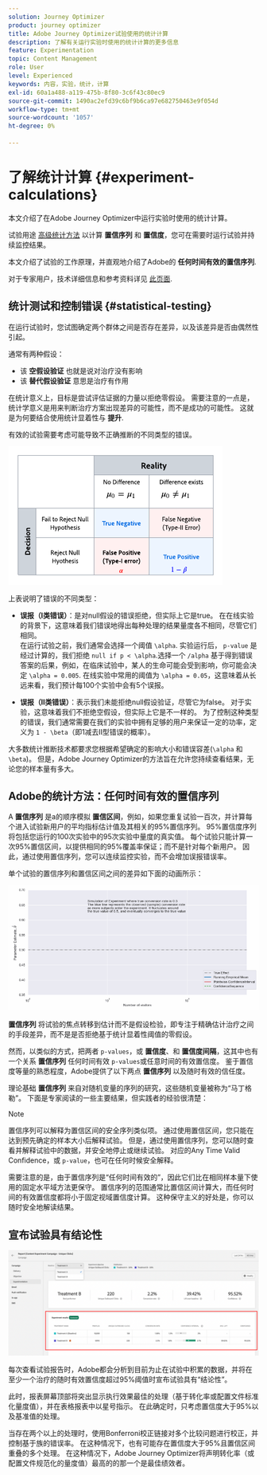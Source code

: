 ```yaml
---
solution: Journey Optimizer
product: journey optimizer
title: Adobe Journey Optimizer试验使用的统计计算
description: 了解有关运行实验时使用的统计计算的更多信息
feature: Experimentation
topic: Content Management
role: User
level: Experienced
keywords: 内容，实验，统计，计算
exl-id: 60a1a488-a119-475b-8f80-3c6f43c80ec9
source-git-commit: 1490ac2efd39c6bf9b6ca97e682750463e9f054d
workflow-type: tm+mt
source-wordcount: '1057'
ht-degree: 0%

---
```


# 了解统计计算 {#experiment-calculations}

本文介绍了在Adobe Journey Optimizer中运行实验时使用的统计计算。

试验用途 [高级统计方法](../campaigns/assets/confidence_sequence_technical_details.pdf) 以计算 **置信序列** 和 **置信度**，您可在需要时运行试验并持续监控结果。

本文介绍了试验的工作原理，并直观地介绍了Adobe的 **任何时间有效的置信序列**.

对于专家用户，技术详细信息和参考资料详见 [此页面](../campaigns/assets/confidence_sequence_technical_details.pdf).

## 统计测试和控制错误 {#statistical-testing}

在运行试验时，您试图确定两个群体之间是否存在差异，以及该差异是否由偶然性引起。

通常有两种假设：

* 该 **空假设验证** 也就是说对治疗没有影响
* 该 **替代假设验证** 意思是治疗有作用

在统计意义上，目标是尝试评估证据的力量以拒绝零假设。 需要注意的一点是，统计学意义是用来判断治疗方案出现差异的可能性，而不是成功的可能性。 这就是为何要结合使用统计显着性与 **提升**.

有效的试验需要考虑可能导致不正确推断的不同类型的错误。

![](assets/technote_1.png)

上表说明了错误的不同类型：

* **误报（I类错误）**：是对null假设的错误拒绝，但实际上它是true。 在在线实验的背景下，这意味着我们错误地得出每种处理的结果量度各不相同，尽管它们相同。
  </br>在运行试验之前，我们通常会选择一个阈值 `\alpha`. 实验运行后， `p-value` 是经过计算的，我们拒绝 `null if p < \alpha`.选择一个 `/alpha` 基于得到错误答案的后果，例如，在临床试验中，某人的生命可能会受到影响，你可能会决定 `\alpha = 0.005`. 在线实验中常用的阈值为 `\alpha = 0.05`，这意味着从长远来看，我们预计每100个实验中会有5个误报。

* **误报（II类错误）**：表示我们未能拒绝null假设验证，尽管它为false。 对于实验，这意味着我们不拒绝空假设，但实际上它是不一样的。 为了控制这种类型的错误，我们通常需要在我们的实验中拥有足够的用户来保证一定的功率，定义为 `1 - \beta`（即1减去II型错误的概率）。

大多数统计推断技术都要求您根据希望确定的影响大小和错误容差(`\alpha` 和 `\beta`)。 但是，Adobe Journey Optimizer的方法旨在允许您持续查看结果，无论您的样本量有多大。

## Adobe的统计方法：任何时间有效的置信序列

A **置信序列** 是a的顺序模拟 **置信区间**，例如，如果您重复试验一百次，并计算每个进入试验新用户的平均指标估计值及其相关的95%置信序列。 95%置信度序列将包括您运行的100次实验中的95次实验中量度的真实值。 每个试验只能计算一次95%置信区间，以提供相同的95%覆盖率保证；而不是针对每个新用户。 因此，通过使用置信序列，您可以连续监控实验，而不会增加误报错误率。

单个试验的置信序列和置信区间之间的差异如下面的动画所示：

![](assets/technote_2.gif)

**置信序列** 将试验的焦点转移到估计而不是假设检验，即专注于精确估计治疗之间的手段差异，而不是是否拒绝基于统计显着性阈值的零假设。

然而，以类似的方式，把两者 `p-values`，或 **置信度**、和 **置信度间隔**，这其中也有一个关系 **置信序列** 任何时间有效 `p-values`或任意时间的有效置信度。 鉴于置信度等量的熟悉程度，Adobe提供了以下两点 **置信序列** 以及随时有效的信任度。

理论基础 **置信序列** 来自对随机变量的序列的研究，这些随机变量被称为“马丁格勒”。 下面是专家阅读的一些主要结果，但实践者的经验很清楚：

>[!NOTE]
>
>置信序列可以解释为置信区间的安全序列类似项。 通过使用置信区间，您只能在达到预先确定的样本大小后解释试验。 但是，通过使用置信序列，您可以随时查看并解释试验中的数据，并安全地停止或继续试验。 对应的Any Time Valid Confidence，或 `p-value`，也可在任何时候安全解释。

需要注意的是，由于置信序列是“任何时间有效的”，因此它们比在相同样本量下使用的固定水平域方法更保守。 置信序列的范围通常比置信区间计算大，而任何时间的有效置信度都将小于固定视域置信度计算。 这种保守主义的好处是，你可以随时安全地解读结果。

## 宣布试验具有结论性

![](assets/experimentation_report_2.png)

每次查看试验报告时，Adobe都会分析到目前为止在试验中积累的数据，并将在至少一个治疗的随时有效置信度超过95%阈值时宣布试验具有“结论性”。

此时，报表屏幕顶部将突出显示执行效果最佳的处理（基于转化率或配置文件标准化量度值），并在表格报表中以星号指示。 在此确定时，只考虑置信度大于95%以及基准值的处理。

当存在两个以上的处理时，使用Bonferroni校正链接对多个比较问题进行校正，并控制基于族的错误率。 在这种情况下，也有可能存在置信度大于95%且置信区间重叠的多个处理。 在这种情况下，Adobe Journey Optimizer将声明转化率（或配置文件规范化的量度值）最高的的那一个是最佳绩效者。
